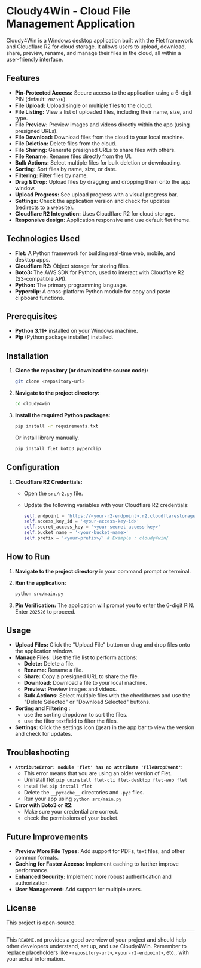 # Cloudy4Win - Cloud File Management Application

Cloudy4Win is a Windows desktop application built with the Flet framework and Cloudflare R2 for cloud storage. It allows users to upload, download, share, preview, rename, and manage their files in the cloud, all within a user-friendly interface.

## Features

*   **Pin-Protected Access:** Secure access to the application using a 6-digit PIN (default: `202526`).
*   **File Upload:** Upload single or multiple files to the cloud.
*   **File Listing:** View a list of uploaded files, including their name, size, and type.
*   **File Preview:** Preview images and videos directly within the app (using presigned URLs).
*   **File Download:** Download files from the cloud to your local machine.
*   **File Deletion:** Delete files from the cloud.
*   **File Sharing:** Generate presigned URLs to share files with others.
*   **File Rename:** Rename files directly from the UI.
*   **Bulk Actions:** Select multiple files for bulk deletion or downloading.
*   **Sorting:** Sort files by name, size, or date.
*   **Filtering:** Filter files by name.
*   **Drag & Drop:** Upload files by dragging and dropping them onto the app window.
*   **Upload Progress:** See upload progress with a visual progress bar.
*   **Settings:** Check the application version and check for updates (redirects to a website).
*   **Cloudflare R2 Integration:** Uses Cloudflare R2 for cloud storage.
*   **Responsive design:** Application responsive and use default flet theme.

## Technologies Used

*   **Flet:** A Python framework for building real-time web, mobile, and desktop apps.
*   **Cloudflare R2:** Object storage for storing files.
*   **Boto3:** The AWS SDK for Python, used to interact with Cloudflare R2 (S3-compatible API).
*   **Python:** The primary programming language.
* **Pyperclip**: A cross-platform Python module for copy and paste clipboard functions.

## Prerequisites

*   **Python 3.11+** installed on your Windows machine.
*   **Pip** (Python package installer) installed.

## Installation

1.  **Clone the repository (or download the source code):**

    ```bash
    git clone <repository-url>
    ```

2.  **Navigate to the project directory:**

    ```bash
    cd cloudy4win
    ```

3.  **Install the required Python packages:**

    ```bash
    pip install -r requirements.txt
    ```
    Or install library manually.
    ```bash
    pip install flet boto3 pyperclip
    ```

## Configuration

1.  **Cloudflare R2 Credentials:**
    *   Open the `src/r2.py` file.
    *   Update the following variables with your Cloudflare R2 credentials:

        ```python
        self.endpoint = 'https://<your-r2-endpoint>.r2.cloudflarestorage.com'
        self.access_key_id = '<your-access-key-id>'
        self.secret_access_key = '<your-secret-access-key>'
        self.bucket_name = '<your-bucket-name>'
        self.prefix = '<your-prefix>/' # Example : cloudy4win/
        ```

## How to Run

1.  **Navigate to the project directory** in your command prompt or terminal.
2.  **Run the application:**

    ```bash
    python src/main.py
    ```

3.  **Pin Verification:** The application will prompt you to enter the 6-digit PIN. Enter `202526` to proceed.

## Usage

*   **Upload Files:** Click the "Upload File" button or drag and drop files onto the application window.
*   **Manage Files:** Use the file list to perform actions:
    *   **Delete:** Delete a file.
    *   **Rename:** Rename a file.
    *   **Share:** Copy a presigned URL to share the file.
    *   **Download:** Download a file to your local machine.
    *   **Preview:** Preview images and videos.
    *   **Bulk Actions:** Select multiple files with the checkboxes and use the "Delete Selected" or "Download Selected" buttons.
* **Sorting and Filtering** :
    * use the sorting dropdown to sort the files.
    * use the filter textfield to filter the files.
*   **Settings:** Click the settings icon (gear) in the app bar to view the version and check for updates.

## Troubleshooting

*   **`AttributeError: module 'flet' has no attribute 'FileDropEvent'`:**
    *   This error means that you are using an older version of Flet.
    *   Uninstall flet `pip uninstall flet-cli flet-desktop flet-web flet`
    *   install flet `pip install flet`
    *   Delete the `__pycache__` directories and `.pyc` files.
    *  Run your app using `python src/main.py`
*  **Error with Boto3 or R2**:
    * Make sure your credential are correct.
    * check the permissions of your bucket.

## Future Improvements

*   **Preview More File Types:** Add support for PDFs, text files, and other common formats.
* **Caching for Faster Access:** Implement caching to further improve performance.
*   **Enhanced Security:** Implement more robust authentication and authorization.
*   **User Management:** Add support for multiple users.

## License

This project is open-source.

---

This `README.md` provides a good overview of your project and should help other developers understand, set up, and use Cloudy4Win. Remember to replace placeholders like `<repository-url>`, `<your-r2-endpoint>`, etc., with your actual information.

